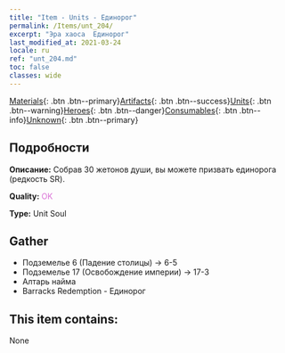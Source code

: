 ```yaml
---
title: "Item - Units - Единорог"
permalink: /Items/unt_204/
excerpt: "Эра хаоса  Единорог"
last_modified_at: 2021-03-24
locale: ru
ref: "unt_204.md"
toc: false
classes: wide
---
```

 [Materials](/ru/Items/){: .btn .btn--primary}[Artifacts](/ru/Items/Artifacts/){: .btn .btn--success}[Units](/ru/Items/Units/){: .btn .btn--warning}[Heroes](/ru/Items/Heroes/){: .btn .btn--danger}[Consumables](/ru/Items/Consumables/){: .btn .btn--info}[Unknown](/ru/Items/Unknown/){: .btn .btn--primary}

## Подробности
 **Описание:** Собрав 30 жетонов души, вы можете призвать единорога (редкость SR).

 **Quality:** <span style="color: #DA70D6">OK</span>

 **Type:** Unit Soul

## Gather

*    Подземелье 6 (Падение столицы) -> 6-5 
*    Подземелье 17 (Освобождение империи) -> 17-3 
*    Алтарь найма 
*    Barracks Redemption - Единорог 

## This item contains:

  None

